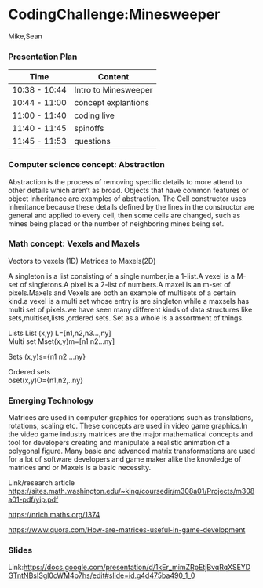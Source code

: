 # CodingChallenge:Minesweeper
Mike,Sean

### Presentation Plan

| Time           | Content                 |
| -------------  | -------------           |
| 10:38 - 10:44  | Intro  to Minesweeper   |         
| 10:44 - 11:00  | concept explantions     |
| 11:00 - 11:40  | coding live             |
| 11:40 - 11:45  | spinoffs                |
| 11:45 - 11:53  | questions               |

### Computer science concept: Abstraction

Abstraction is the process of removing specific details to more attend to other details which aren’t as broad. Objects that have common features or object inheritance are examples of abstraction. The Cell constructor uses inheritance because these details defined by the lines in the constructor are general and applied to every cell, then some cells are changed, such as mines being placed or the number of neighboring mines being set.

### Math concept: Vexels and Maxels
Vectors to vexels (1D)
Matrices to Maxels(2D)

A singleton is a list consisting of a single number,ie a 1-list.A vexel is a M-set of singletons.A pixel is a 2-list of numbers.A maxel is an m-set of pixels.Maxels and Vexels are both an example of multisets of a certain kind.a vexel is a multi set whose entry is are singleton while a maxsels has multi set of pixels.we have seen many different  kinds of data structures like sets,multiset,lists ,ordered sets. Set as a whole is a assortment of things.

Lists 
List (x,y) L=[n1,n2,n3…,ny]                      
Multi set Mset(x,y)m=[n1 n2...ny]

Sets 
(x,y)s={n1 n2 ...ny}


Ordered sets                                    
oset(x,y)O={n1,n2,..ny}


### Emerging Technology
Matrices are used in computer graphics for operations such as translations, rotations, scaling etc. These concepts are used  in video game graphics.In the video game industry matrices are the major mathematical concepts and tool for developers creating and manipulate a realistic animation of a polygonal figure. Many basic and advanced matrix transformations are used for a lot of software developers and game maker alike the knowledge of matrices and or Maxels is a basic necessity.


Link/research article 
https://sites.math.washington.edu/~king/coursedir/m308a01/Projects/m308a01-pdf/yip.pdf

https://nrich.maths.org/1374

https://www.quora.com/How-are-matrices-useful-in-game-development


### Slides
Link:https://docs.google.com/presentation/d/1kEr_mimZRpEtjBvqRqXSEYDGTntNBsISgl0cWM4p7hs/edit#slide=id.g4d475ba490_1_0
                                           
                                           

